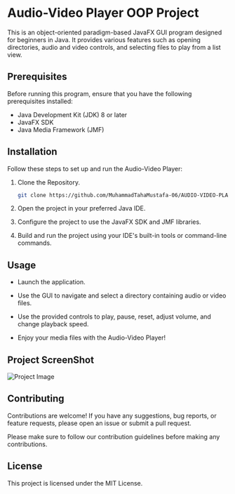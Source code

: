 # Audio-Video Player OOP Project
This is an object-oriented paradigm-based JavaFX GUI program designed for beginners in Java. It provides various features such as opening directories, audio and video controls, and selecting files to play from a list view.

## Prerequisites
Before running this program, ensure that you have the following prerequisites installed:

* Java Development Kit (JDK) 8 or later
* JavaFX SDK
* Java Media Framework (JMF)

## Installation
Follow these steps to set up and run the Audio-Video Player:
1. Clone the Repository.
   ``` bash
   git clone https://github.com/MuhammadTahaMustafa-06/AUDIO-VIDEO-PLAYER-OOP-PROJECT.git
   
2. Open the project in your preferred Java IDE.

3. Configure the project to use the JavaFX SDK and JMF libraries.

4. Build and run the project using your IDE's built-in tools or command-line commands.

## Usage
* Launch the application.

* Use the GUI to navigate and select a directory containing audio or video files.

* Use the provided controls to play, pause, reset, adjust volume, and change playback speed.

* Enjoy your media files with the Audio-Video Player!

## Project ScreenShot
  ![Project Image](https://github.com/MuhammadTahaMustafa-06/AUDIO-VIDEO-PLAYER-OOP-PROJECT/blob/230db39000b54833a8206e8363de40d97c8de7d7/Screenshot%202023-06-22%20163404.png)
  
## Contributing
Contributions are welcome! If you have any suggestions, bug reports, or feature requests, please open an issue or submit a pull request.

Please make sure to follow our contribution guidelines before making any contributions.

## License
This project is licensed under the MIT License.

